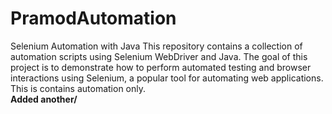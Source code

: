 # PramodAutomation
Selenium Automation with Java This repository contains a collection of automation scripts using Selenium WebDriver and Java. The goal of this project is to demonstrate how to perform automated testing and browser interactions using Selenium, a popular tool for automating web applications.
<br>
This is contains automation only.
<br>
<B>Added another/<b>
